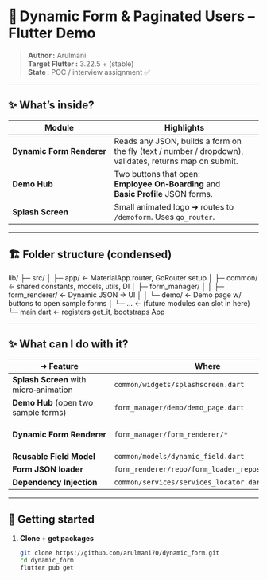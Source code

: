 # 📱 Dynamic Form & Paginated Users – Flutter Demo

> **Author :** Arulmani  
> **Target Flutter :** 3.22.5 + (stable)  
> **State :** POC / interview assignment ✅

---

## ✨ What’s inside?

| Module                    | Highlights                                                                                             |
| ------------------------- | ------------------------------------------------------------------------------------------------------ |
| **Dynamic Form Renderer** | Reads any JSON, builds a form on the fly (text / number / dropdown), validates, returns map on submit. |
| **Demo Hub**              | Two buttons that open: **Employee On‑Boarding** and **Basic Profile** JSON forms.                      |
| **Splash Screen**         | Small animated logo ➜ routes to `/demoform`. Uses `go_router`.                                         |

---

## 🏗 Folder structure (condensed)

lib/
├─ src/
│ ├─ app/ ← MaterialApp.router, GoRouter setup
│ ├─ common/ ← shared constants, models, utils, DI
│ ├─ form_manager/
│ │ ├─ form_renderer/ ← Dynamic JSON → UI
│ │ └─ demo/ ← Demo page w/ buttons to open sample forms
│ └─ ... ← (future modules can slot in here)
└─ main.dart ← registers get_it, bootstraps App

---

## ✨ What can I do with it?

| ➜ Feature                              | Where                                            | Packages                                                          |
| -------------------------------------- | ------------------------------------------------ | ----------------------------------------------------------------- |
| **Splash Screen** with micro‑animation | `common/widgets/splashscreen.dart`               | —                                                                 |
| **Demo Hub** (open two sample forms)   | `form_manager/demo/demo_page.dart`               | `go_router`                                                       |
| **Dynamic Form Renderer**              | `form_manager/form_renderer/*`                   | `flutter_bloc`, `flutter_form_builder`, `form_builder_validators` |
| **Reusable Field Model**               | `common/models/dynamic_field.dart`               | `equatable`                                                       |
| **Form JSON loader**                   | `form_renderer/repo/form_loader_repository.dart` | `rootBundle`                                                      |
| **Dependency Injection**               | `common/services/services_locator.dart`          | `get_it`                                                          |

---

## 🔧 Getting started

1. **Clone + get packages**

   ```bash
   git clone https://github.com/arulmani70/dynamic_form.git
   cd dynamic_form
   flutter pub get
   ```
